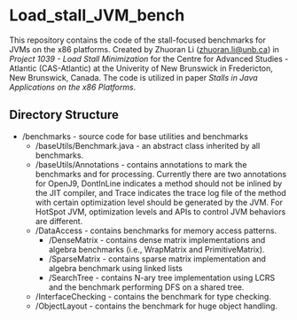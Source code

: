 # Load_stall_JVM_bench

This repository contains the code of the stall-focused benchmarks for JVMs on the x86 platforms. Created by Zhuoran Li (zhuoran.li@unb.ca) in *Project 1039 - Load Stall Minimization* for the Centre for Advanced Studies - Atlantic (CAS-Atlantic) at the Univerity of New Brunswick in Fredericton, New Brunswick, Canada. The code is utilized in paper *Stalls in Java Applications on the x86 Platforms*.

## Directory Structure

* /benchmarks - source code for base utilities and benchmarks
    * /baseUtils/Benchmark.java - an abstract class inherited by all benchmarks.
    * /baseUtils/Annotations - contains annotations to mark the benchmarks and for processing. Currently there are two annotations for OpenJ9, DontInLine indicates a method should not be inlined by the JIT compiler, and Trace indicates the trace log file of the method with certain optimization level should be generated by the JVM. For HotSpot JVM, optimization levels and APIs to control JVM behaviors are different.
    * /DataAccess - contains benchmarks for memory access patterns.
        * /DenseMatrix - contains dense matrix implementations and algebra benchmarks (i.e., WrapMatrix and PrimitiveMatrix).
        * /SparseMatrix - contains sparse matrix implementation and algebra benchmark using linked lists
        * /SearchTree - contains N-ary tree implementation using LCRS and the benchmark performing DFS on a shared tree.
    * /InterfaceChecking - contains the benchmark for type checking.
    * /ObjectLayout - contains the benchmark for huge object handling.
